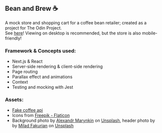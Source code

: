 ## Bean and Brew ☕️
A mock store and shopping cart for a coffee bean retailer; created as a project for The Odin Project. \
See [here](https://bean-and-brew-pi.vercel.app/)! Viewing on desktop is recommended, but the store is also mobile-friendly!

### Framework & Concepts used:
* Next.js & React
* Server-side rendering & client-side rendering
* Page routing
* Parallax effect and animations
* Context
* Testing and mocking with Jest

### Assets: 
* [Fake coffee api](https://fake-coffee-api.vercel.app/)
* Icons from [Freepik - Flaticon](https://www.flaticon.com/free-icons)
*  Background photo by <a href="https://unsplash.com/@mrnknag?utm_content=creditCopyText&utm_medium=referral&utm_source=unsplash">Alexandr Marynkin</a> on <a href="https://unsplash.com/photos/white-ceramic-mug-on-white-surface-oJ9CgpidOco?utm_content=creditCopyText&utm_medium=referral&utm_source=unsplash">Unsplash</a>, header photo by  by <a href="https://unsplash.com/@fakurian?utm_content=creditCopyText&utm_medium=referral&utm_source=unsplash">Milad Fakurian</a> on <a href="https://unsplash.com/photos/a-blurry-photo-of-a-white-background-GJKx5lhwU3M?utm_content=creditCopyText&utm_medium=referral&utm_source=unsplash">Unsplash</a>
      
